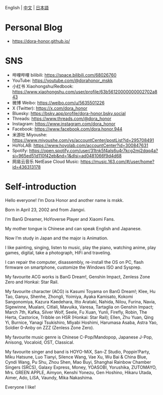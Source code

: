 English | [中文](README_CN.md) | [日本語](README_JP.md)

# Personal Blog
- https://dora-honor.github.io/

# SNS

* 哔哩哔哩 bilibili: https://space.bilibili.com/68026760
* YouTube: https://youtube.com/@dorahonor_mskk
* 小红书 Xiaohongshu/Redbook: https://www.xiaohongshu.com/user/profile/63b56120000000002702a843
* 微博 Weibo: https://weibo.com/u/5635501226
* X (Twitter): https://x.com/dora_honor
* Bluesky: https://bsky.app/profile/dora-honor.bsky.social
* Threads: https://www.threads.com/@dora_honor
* Instagram: https://www.instagram.com/dora_honor
* Facebook: https://www.facebook.com/dora.honor.944
* 米游社 Miyoushe: https://www.miyoushe.com/ys/accountCenter/postList?id=295708491
* HoYoLAB: https://www.hoyolab.com/accountCenter?id=300847631
* Spotify: https://open.spotify.com/user/31tnk5f4als6u4r7kcg2mj2dqq4a?si=965ed51d110f42eb&nd=1&dlsi=ad0481066f9d4d68
* 网易云音乐 NetEase Cloud Music: https://music.163.com/#/user/home?id=436313178

# Self-introduction

Hello everyone! I’m Dora Honor and another name is mskk.

Born in April 23, 2002 and from Jiangxi.

I’m BanG Dreamer, HoYoverse Player and Xiaomi Fans.

My mother tongue is Chinese and can speak English and Japanese.

Now I’m study in Japan and the major is Animation.

I like painting, singing, listen to music, play the piano, watching anime, play games, digital, take a photograph, HiFi and traveling.

I can repair the computer, disassembly, re-install the OS on PC, flash firmware on smartphone, customize the Windows ISO and Sysprep.

My favourite ACG works is BanG Dream!, Genshin Impact, Zenless Zone Zero and Honkai: Star Rail.

My favourite character (ACG) is Kasumi Toyama on BanG Dream!; Klee, Hu Tao, Ganyu, Shenhe, Zhongli, Yoimiya, Ayaka Kamisato, Kokomi Sangonomiya, Kazura Kaedehara, Itto Arataki, Nahida, Nilou, Furina, Navia, Sigewinne, Mualani, Citlali, Mavuika, Varesa, Tartaglia on Genshin Impact; March 7th, Kafka, Silver Wolf, Seele, Fu Xuan, Yunli, Firefly, Robin, The Herta, Castorice, Tribble on HSR (Honkai: Star Rail); Ellen, Zhu Yuan, Qing Yi, Burnice, Yanagi Tsukishiro, Miyabi Hoshimi, Harumasa Asaba, Astra Yao, Soldier 0-Anby on ZZZ (Zenless Zone Zero).

My favourite music genre is Chinese C-Pop/Mandopop, Japanese J-Pop, Anisong, Vocaloid, OST, Classical.

My favourite singer and band is HOYO-MiX, San-Z Studio, Poppin’Party, Miku Hatsune, Luo Tianyi, Silence Wang, Vae Xu, Wu Bai & China Blue, Cyndi Wang, Pu Shu, Zhou Shen, Mao Buyi, Shanghai Rainbow Chamber Singers (SRCS), Galaxy Express, Money, YOASOBI, Yorushika, ZUTOMAYO, Mrs. GREEN APPLE, Aimyon, Kenshi Yonezu, Gen Hoshino, Hikaru Utada, Aimer, Ado, LiSA, Vaundy, Mika Nakashima.

Everyone I like!
